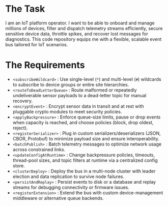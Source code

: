 # The Task

I am an IoT platform operator. I want to be able to onboard and manage millions of devices, filter and dispatch telemetry streams efficiently, secure sensitive device data, throttle spikes, and recover lost messages for diagnostics. This code repository equips me with a flexible, scalable event bus tailored for IoT scenarios.

# The Requirements

* `<subscribeWildcard>` : Use single-level (`*`) and multi-level (`#`) wildcards to subscribe to device groups or entire site hierarchies.
* `<routeToDeadLetterQueue>` : Route malformed or repeatedly undeliverable sensor payloads to a dead-letter topic for manual recovery.
* `<encryptEvent>` : Encrypt sensor data in transit and at rest with pluggable crypto modules to meet security policies.
* `<applyBackpressure>` : Enforce queue-size limits, pause or drop events when capacity is reached, and choose policies (block, drop oldest, reject).
* `<registerSerializer>` : Plug in custom serializers/deserializers (JSON, CBOR, Protobuf) to minimize payload size and ensure interoperability.
* `<batchPublish>` : Batch telemetry messages to optimize network usage across constrained links.
* `<updateConfigAtRuntime>` : Change backpressure policies, timeouts, thread-pool sizes, and topic filters at runtime via a centralized config store.
* `<clusterDeploy>` : Deploy the bus in a multi-node cluster with leader election and data replication to survive node failures.
* `<persistAndReplay>` : Persist events to disk or a database and replay streams for debugging connectivity or firmware issues.
* `<registerExtension>` : Extend the bus with custom device-management middleware or alternative queue backends.

